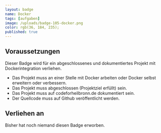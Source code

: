 ```yaml
---
layout: badge
name: Docker
tags: [aufgaben]
image: /uploads/badge-105-docker.png
color: rgb(36, 184, 235);
published: true
---
```


## Voraussetzungen

Dieser Badge wird für ein abgeschlossenes und dokumentiertes Projekt mit Dockerintegration verliehen.

* Das Projekt muss an einer Stelle mit Docker arbeiten oder Docker selbst erweitern oder verbessern.
* Das Projekt muss abgeschlossen (Projektziel erfüllt) sein.
* Das Projekt muss auf codeforheilbronn.de dokumentiert sein.
* Der Quellcode muss auf Github veröffentlicht werden.

## Verliehen an

Bisher hat noch niemand diesen Badge erworben.
